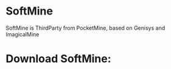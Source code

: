 # SoftMine
SoftMine is ThirdParty from PocketMine, based on Genisys and ImagicalMine


# Download SoftMine:
<NOT AVAILABLE YET>
